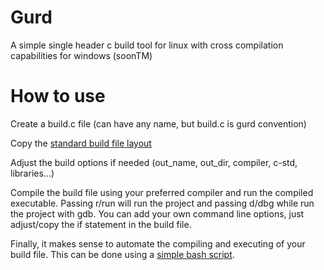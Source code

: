 # Gurd
A simple single header c build tool for linux with cross compilation capabilities for windows (soonTM)

# How to use

Create a build.c file (can have any name, but build.c is gurd convention)

Copy the [standard build file layout](https://github.com/Thepigcat76/gurd/blob/main/example/basic_build.c)

Adjust the build options if needed (out_name, out_dir, compiler, c-std, libraries...)

Compile the build file using your preferred compiler and run the compiled executable.
Passing r/run will run the project and passing d/dbg while run the project with gdb.
You can add your own command line options, just adjust/copy the if statement in the build file.

Finally, it makes sense to automate the compiling and executing of your build file. This can be done using a [simple bash script](https://github.com/Thepigcat76/gurd/blob/main/gurd).
